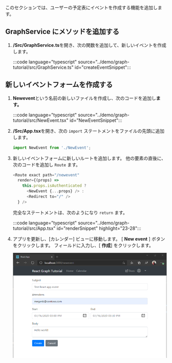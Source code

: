 <!-- markdownlint-disable MD002 MD041 -->

このセクションでは、ユーザーの予定表にイベントを作成する機能を追加します。

## <a name="add-method-to-graphservice"></a>GraphService にメソッドを追加する

1. **/Src/GraphService.ts**を開き、次の関数を追加して、新しいイベントを作成します。

    :::code language="typescript" source="../demo/graph-tutorial/src/GraphService.ts" id="createEventSnippet":::

## <a name="create-new-event-form"></a>新しいイベントフォームを作成する

1. **Newevent**という名前の新しいファイルを作成し、次のコードを追加し**ます。**

    :::code language="typescript" source="../demo/graph-tutorial/src/NewEvent.tsx" id="NewEventSnippet":::

1. **/Src/App.tsx**を開き、次の `import` ステートメントをファイルの先頭に追加します。

    ```typescript
    import NewEvent from './NewEvent';
    ```

1. 新しいイベントフォームに新しいルートを追加します。 他の要素の直後に、次のコードを追加し `Route` ます。

    ```typescript
    <Route exact path="/newevent"
      render={(props) =>
        this.props.isAuthenticated ?
          <NewEvent {...props} /> :
          <Redirect to="/" />
      } />
    ```

    完全なステートメントは、次のようになり `return` ます。

    :::code language="typescript" source="../demo/graph-tutorial/src/App.tsx" id="renderSnippet" highlight="23-28":::

1. アプリを更新し、[カレンダー] ビューに移動します。 [ **New event** ] ボタンをクリックします。 フィールドに入力し、[ **作成**] をクリックします。

    ![新しいイベントフォームのスクリーンショット](./images/create-event-01.png)
